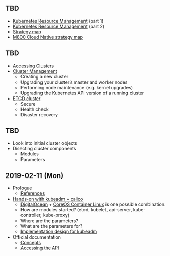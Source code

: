 ## TBD
- [Kubernetes Resource Management](https://github.com/kubernetes/community/blob/master/contributors/design-proposals/architecture/resource-management.md) (part 1)
- [Kubernetes Resource Management](https://github.com/kubernetes/community/blob/master/contributors/design-proposals/architecture/resource-management.md) (part 2)
- [Strategy map](https://www.facebook.com/groups/1868708016534431/permalink/2034137079991523/)
- [M800 Cloud Native strategy map](https://docs.google.com/presentation/d/1MU-_srB0eWBUWks4vDLn5cvzPrOpcSRbXPQrN0-VrVk/edit#slide=id.g445b95b491_0_692)

## TBD
- [Accessing Clusters](https://kubernetes.io/docs/tasks/access-application-cluster/access-cluster/)
- [Cluster Management](https://kubernetes.io/docs/tasks/administer-cluster/cluster-management/)
  - Creating a new cluster
  - Upgrading your cluster’s master and worker nodes
  - Performing node maintenance (e.g. kernel upgrades)
  - Upgrading the Kubernetes API version of a running cluster
- [ETCD cluster](https://github.com/etcd-io/etcd)
  - Secure
  - Health check
  - Disaster recovery

## TBD
- Look into initial cluster objects
- Disecting cluster components
  - Modules
  - Parameters
  
## 2019-02-11 (Mon)
- Prologue
  - [References](https://github.com/gosharplite/RichardHCL/blob/master/references.md)
- [Hands-on with kubeadm + calico](https://kubernetes.io/docs/setup/independent/install-kubeadm/)
  - [DigitalOcean](https://cloud.digitalocean.com/login) + [CoreOS Container Linux](https://coreos.com/releases/) is one possible combination.
  - How are modules started? (etcd, kubelet, api-server, kube-controller, kube-proxy)
  - Where are the parameters?
  - What are the parameters for?
  - [Implementation design for kubeadm](https://github.com/kubernetes/kubeadm/blob/master/docs/design/design_v1.10.md)
- Official documentation
  - [Concepts](https://kubernetes.io/docs/concepts/) 
  - [Accessing the API](https://kubernetes.io/docs/admin/accessing-the-api/)
